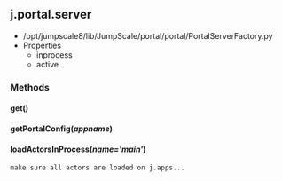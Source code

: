 <!-- toc -->
## j.portal.server

- /opt/jumpscale8/lib/JumpScale/portal/portal/PortalServerFactory.py
- Properties
    - inprocess
    - active

### Methods

#### get() 

#### getPortalConfig(*appname*) 

#### loadActorsInProcess(*name='main'*) 

```
make sure all actors are loaded on j.apps...

```

